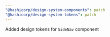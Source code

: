 ```yaml
---
"@hashicorp/design-system-components": patch
"@hashicorp/design-system-tokens": patch
---
```


Added design tokens for `SideNav` component
